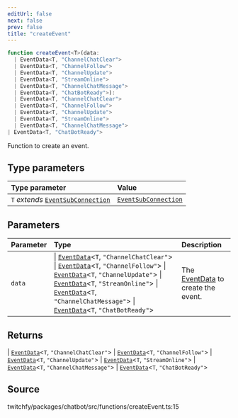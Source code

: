 ```yaml
---
editUrl: false
next: false
prev: false
title: "createEvent"
---
```


```ts
function createEvent<T>(data: 
  | EventData<T, "ChannelChatClear">
  | EventData<T, "ChannelFollow">
  | EventData<T, "ChannelUpdate">
  | EventData<T, "StreamOnline">
  | EventData<T, "ChannelChatMessage">
  | EventData<T, "ChatBotReady">): 
  | EventData<T, "ChannelChatClear">
  | EventData<T, "ChannelFollow">
  | EventData<T, "ChannelUpdate">
  | EventData<T, "StreamOnline">
  | EventData<T, "ChannelChatMessage">
| EventData<T, "ChatBotReady">
```

Function to create an event.

## Type parameters

| Type parameter | Value |
| :------ | :------ |
| `T` *extends* [`EventSubConnection`](/api/chatbot/enumerations/eventsubconnection/) | [`EventSubConnection`](/api/chatbot/enumerations/eventsubconnection/) |

## Parameters

| Parameter | Type | Description |
| :------ | :------ | :------ |
| `data` |  \| [`EventData`](/api/chatbot/type-aliases/eventdata/)\<`T`, `"ChannelChatClear"`\> \| [`EventData`](/api/chatbot/type-aliases/eventdata/)\<`T`, `"ChannelFollow"`\> \| [`EventData`](/api/chatbot/type-aliases/eventdata/)\<`T`, `"ChannelUpdate"`\> \| [`EventData`](/api/chatbot/type-aliases/eventdata/)\<`T`, `"StreamOnline"`\> \| [`EventData`](/api/chatbot/type-aliases/eventdata/)\<`T`, `"ChannelChatMessage"`\> \| [`EventData`](/api/chatbot/type-aliases/eventdata/)\<`T`, `"ChatBotReady"`\> | The [EventData](../../api/chatbot/type-aliases/eventdata) to create the event. |

## Returns

  \| [`EventData`](/api/chatbot/type-aliases/eventdata/)\<`T`, `"ChannelChatClear"`\>
  \| [`EventData`](/api/chatbot/type-aliases/eventdata/)\<`T`, `"ChannelFollow"`\>
  \| [`EventData`](/api/chatbot/type-aliases/eventdata/)\<`T`, `"ChannelUpdate"`\>
  \| [`EventData`](/api/chatbot/type-aliases/eventdata/)\<`T`, `"StreamOnline"`\>
  \| [`EventData`](/api/chatbot/type-aliases/eventdata/)\<`T`, `"ChannelChatMessage"`\>
  \| [`EventData`](/api/chatbot/type-aliases/eventdata/)\<`T`, `"ChatBotReady"`\>

## Source

twitchfy/packages/chatbot/src/functions/createEvent.ts:15
